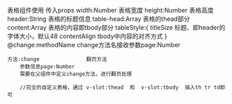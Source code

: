 表格组件使用
    传入props
    width:Number            表格宽度
    height:Number           表格高度
    header:String           表格的标题信息
    table-head:Array        表格的thead部分
    content:Array           表格的内容即tbody部分
    tableStyle:{
        titleSize           标题、即header的字体大小，默认48
        contentAlign        tbody中内容的对齐方式
    }
    @change:methodName      change方法名接收参数page:Number

    方法:change               翻页方法
        参数信息page:Number
        需要在父组件中定义change方法，进行翻页处理
        
        //完全的自定义表格，通过 v-slot:thead  和  v-slot:tbody  插入th tr td即可